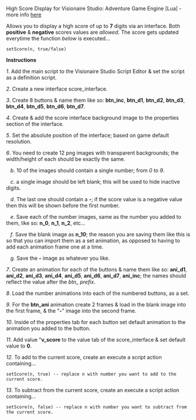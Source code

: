 High Score Display for Visionaire Studio: Adventure Game Engine [Lua] - more info [here](http://wiki.visionaire-tracker.net/wiki/High_Score_Display_(CMS) "high score display wiki article")

Allows you to display a high score of up to **7** digits via an interface. Both **positive** & **negative** scores values are *allowed*.  The score gets updated everytime the function *below* is executed...
```
setScore(n, true/false)
```

**Instructions**

*1*. Add the main script to the Visionaire Studio Script Editor & set the script as a definition script.

*2*. Create a new interface score_interface.

*3*. Create 8 buttons & name them like so: **btn_inc**, **btn_d1**, **btn_d2**, **btn_d3**, **btn_d4**, **btn_d5**, **btn_d6**, **btn_d7**.

*4*. Create & add the score interface background image to the properties section of the interface.

*5*. Set the absolute position of the interface; based on game default resolution.

*6*. You need to create 12 png images with transparent backgrounds; the width/height of each should be exactly the same.
    
&nbsp;&nbsp;&nbsp;*b*. 10 of the images should contain a single number; from *0 to 9*.
    
&nbsp;&nbsp;&nbsp;*c*. a single image should be left blank; this will be used to hide inactive digits.
    
&nbsp;&nbsp;&nbsp;*d*. The last one should contain a **-**; if the score value is a negative value then this will be shown before the first number.
    
&nbsp;&nbsp;&nbsp;*e*. Save each of the number images, same as the number you added to them, like so: **n_0**, **n_1**, **n_2**, etc...
    
&nbsp;&nbsp;&nbsp;*f*. Save the blank image as **n_10**; the reason you are saving them like this is so that you can import them as a set animation, as opposed to having to add each animation frame one at a time.
    
&nbsp;&nbsp;&nbsp;*g*. Save the **-** image as whatever you like.

*7*. Create an animation for each of the buttons & name them like so: **ani_d1**, **ani_d2**, **ani_d3**, **ani_d4**, **ani_d5**, **ani_d6**, **ani_d7**, **ani_inc**; the names should reflect the value after the *btn_ prefix*.

*8*. Load the number animations into each of the numbered buttons, as a set.

*9*. For the **btn_ani** animation create 2 frames & load in the blank image into the first frame, & the "**-**" image 
into the second frame.

*10*. Inside of the properties tab for each button set default animation to the animation you added to the button.

*11*. Add value "**v_score** to the value tab of the score_interface & set default value to **0**.

*12*. To add to the current score, create an execute a script action containing... 
```
setScore(n, true) -- replace n with number you want to add to the current score.
```
*13*. To subtract from the current score, create an execute a script action containing...
```
setScore(n, false) -- replace n with number you want to subtract from the current score.
``` 
